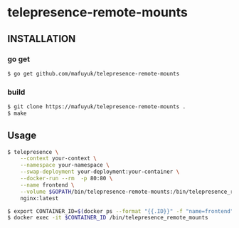 # telepresence-remote-mounts
##  INSTALLATION
### go get
```bash
$ go get github.com/mafuyuk/telepresence-remote-mounts
```

### build
```bash
$ git clone https://mafuyuk/telepresence-remote-mounts .
$ make
```

## Usage
```bash
$ telepresence \
    --context your-context \
    --namespace your-namespace \
    --swap-deployment your-deployment:your-container \
    --docker-run --rm  -p 80:80 \
    --name frontend \
    --volume $GOPATH/bin/telepresence-remote-mounts:/bin/telepresence_remote_mounts \
    nginx:latest

$ export CONTAINER_ID=$(docker ps --format "{{.ID}}" -f "name=frontend")
$ docker exec -it $CONTAINER_ID /bin/telepresence_remote_mounts
```
